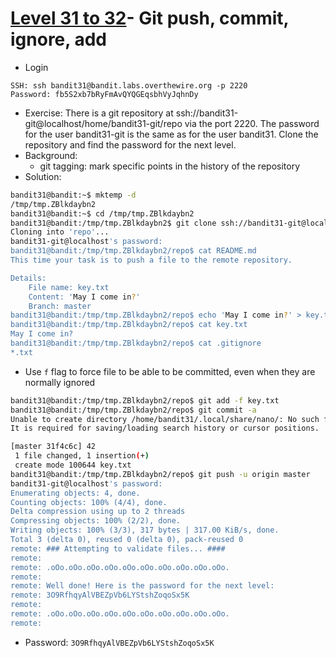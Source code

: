 # [Level 31 to 32](https://overthewire.org/wargames/bandit/bandit31.html)- Git push, commit, ignore, add
- Login
```
SSH: ssh bandit31@bandit.labs.overthewire.org -p 2220
Password: fb5S2xb7bRyFmAvQYQGEqsbhVyJqhnDy
```
- Exercise: There is a git repository at ssh://bandit31-git@localhost/home/bandit31-git/repo via the port 2220. The password for the user bandit31-git is the same as for the user bandit31. Clone the repository and find the password for the next level.
- Background:
  - git tagging: mark specific points in the history of the repository
- Solution:
```bash
bandit31@bandit:~$ mktemp -d
/tmp/tmp.ZBlkdaybn2
bandit31@bandit:~$ cd /tmp/tmp.ZBlkdaybn2
bandit31@bandit:/tmp/tmp.ZBlkdaybn2$ git clone ssh://bandit31-git@localhost:2220/home/bandit31-git/repo
Cloning into 'repo'...
bandit31-git@localhost's password:
bandit31@bandit:/tmp/tmp.ZBlkdaybn2/repo$ cat README.md
This time your task is to push a file to the remote repository.

Details:
    File name: key.txt
    Content: 'May I come in?'
    Branch: master
bandit31@bandit:/tmp/tmp.ZBlkdaybn2/repo$ echo 'May I come in?' > key.txt
bandit31@bandit:/tmp/tmp.ZBlkdaybn2/repo$ cat key.txt
May I come in?
bandit31@bandit:/tmp/tmp.ZBlkdaybn2/repo$ cat .gitignore
*.txt
```
  - Use `f` flag to force file to be able to be committed, even when they are normally ignored
```bash
bandit31@bandit:/tmp/tmp.ZBlkdaybn2/repo$ git add -f key.txt
bandit31@bandit:/tmp/tmp.ZBlkdaybn2/repo$ git commit -a
Unable to create directory /home/bandit31/.local/share/nano/: No such file or directory
It is required for saving/loading search history or cursor positions.

[master 31f4c6c] 42
 1 file changed, 1 insertion(+)
 create mode 100644 key.txt
bandit31@bandit:/tmp/tmp.ZBlkdaybn2/repo$ git push -u origin master
bandit31-git@localhost's password: 
Enumerating objects: 4, done.
Counting objects: 100% (4/4), done.
Delta compression using up to 2 threads
Compressing objects: 100% (2/2), done.
Writing objects: 100% (3/3), 317 bytes | 317.00 KiB/s, done.
Total 3 (delta 0), reused 0 (delta 0), pack-reused 0
remote: ### Attempting to validate files... ####
remote: 
remote: .oOo.oOo.oOo.oOo.oOo.oOo.oOo.oOo.oOo.oOo.
remote: 
remote: Well done! Here is the password for the next level:
remote: 3O9RfhqyAlVBEZpVb6LYStshZoqoSx5K 
remote: 
remote: .oOo.oOo.oOo.oOo.oOo.oOo.oOo.oOo.oOo.oOo.
remote: 
```
- Password: `3O9RfhqyAlVBEZpVb6LYStshZoqoSx5K`
